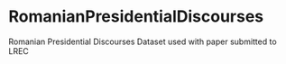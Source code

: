 # RomanianPresidentialDiscourses
Romanian Presidential Discourses Dataset used with paper submitted to LREC
